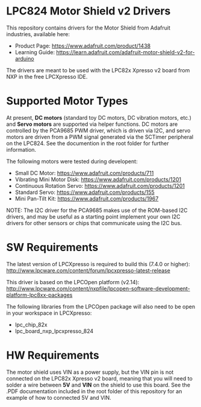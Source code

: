 # LPC824 Motor Shield v2 Drivers

This repository contains drivers for the Motor Shield from Adafruit industries, available here:

- Product Page: https://www.adafruit.com/product/1438
- Learning Guide: https://learn.adafruit.com/adafruit-motor-shield-v2-for-arduino

The drivers are meant to be used with the LPC82x Xpresso v2 board from NXP in the free LPCXpresso IDE.

# Supported Motor Types

At present, **DC motors** (standard toy DC motors, DC vibration motors, etc.) and **Servo motors** are supported via helper functions.  DC motors are controlled by the PCA9685 PWM driver, which is driven via I2C, and servo motors are driven from a PWM signal generated via the SCTimer peripheral on the LPC824.  See the documention in the root folder for further information.

The following motors were tested during developent:

- Small DC Motor: https://www.adafruit.com/products/711
- Vibrating Mini Motor Disk: https://www.adafruit.com/products/1201
- Continuous Rotation Servo: https://www.adafruit.com/products/1201
- Standard Servo: https://www.adafruit.com/products/155
- Mini Pan-Tilt Kit: https://www.adafruit.com/products/1967

NOTE: The I2C driver for the PCA9685 makes use of the ROM-based I2C drivers, and may be useful as a starting point implement your own I2C drivers for other sensors or chips that communicate using the I2C bus.

# SW Requirements

The latest version of LPCXpresso is required to build this (7.4.0 or higher): http://www.lpcware.com/content/forum/lpcxpresso-latest-release

This driver is based on the LPCOpen platform (v2.14): http://www.lpcware.com/content/nxpfile/lpcopen-software-development-platform-lpc8xx-packages

The following libraries from the LPCOpen package will also need to be open in your workspace in LPCXpresso:

- lpc_chip_82x
- lpc_board_nxp_lpcxpresso_824

# HW Requirements

The motor shield uses VIN as a power supply, but the VIN pin is not connected on the LPC82x Xpresso v2 board, meaning that you will need to solder a wire between **5V** and **VIN** on the shield to use this board.  See the .PDF documentation included in the root folder of this repository for an example of how to connected 5V and VIN.